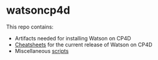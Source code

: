 # watsoncp4d

This repo contains:
*   Artifacts needed for installing Watson on CP4D
*   [Cheatsheets](cheatsheets/) for the current release of Watson on CP4D
*   Miscellaneous [scripts](scripts)
